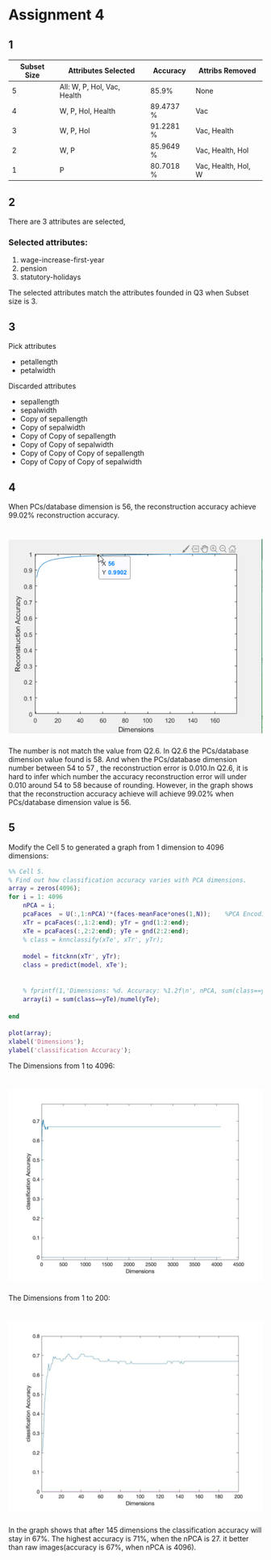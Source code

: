 # Assignment 4

## 1

Subset Size | Attributes Selected         | Accuracy  | Attribs Removed
----------- | --------------------------- | --------- | -------------------
5           | All: W, P, Hol, Vac, Health | 85.9%     | None
4           | W, P, Hol, Health           | 89.4737 % | Vac
3           | W, P, Hol                   | 91.2281 % | Vac, Health
2           | W, P                        | 85.9649 % | Vac, Health, Hol
1           | P                           | 80.7018 % | Vac, Health, Hol, W

## 2

There are 3 attributes are selected,

### Selected attributes:

1. wage-increase-first-year
2. pension
3. statutory-holidays

The selected attributes match the attributes founded in Q3 when Subset size is 3.

## 3

Pick attributes

- petallength
- petalwidth 

Discarded attributes
- sepallength
- sepalwidth
- Copy of sepallength
- Copy of sepalwidth
- Copy of Copy of sepallength
- Copy of Copy of sepalwidth
- Copy of Copy of Copy of sepallength
- Copy of Copy of Copy of sepalwidth

## 4

When PCs/database dimension is 56, the reconstruction accuracy achieve 99.02% reconstruction accuracy.

# ![img](Lab5/cursorPoint.png)

The number is not match the value from Q2.6\. In Q2.6 the PCs/database dimension value found is 58\. And when the PCs/database dimension number between 54 to 57 , the reconstruction error is 0.010.In Q2.6, it is hard to infer which number the accuracy reconstruction error will under 0.010 around 54 to 58 because of rounding. However, in the graph shows that the reconstruction accuracy achieve will achieve 99.02% when PCs/database dimension value is 56.

## 5

Modify the Cell 5 to generated a graph from 1 dimension to 4096 dimensions:

```matlab
%% Cell 5.
% Find out how classification accuracy varies with PCA dimensions.
array = zeros(4096);
for i = 1: 4096
    nPCA = i;
    pcaFaces  = U(:,1:nPCA)'*(faces-meanFace*ones(1,N));    %PCA Encoding.
    xTr = pcaFaces(:,1:2:end); yTr = gnd(1:2:end);
    xTe = pcaFaces(:,2:2:end); yTe = gnd(2:2:end);
    % class = knnclassify(xTe', xTr', yTr);

    model = fitcknn(xTr', yTr);
    class = predict(model, xTe');


    % fprintf(1,'Dimensions: %d. Accuracy: %1.2f\n', nPCA, sum(class==yTe)/numel(yTe));
    array(i) = sum(class==yTe)/numel(yTe);

end

plot(array);
xlabel('Dimensions');
ylabel('classification Accuracy');
```

The Dimensions from 1 to 4096:

# ![img](Lab5/1to4096.jpg)

The Dimensions from 1 to 200:

# ![img](Lab5/1to200.jpg)

In the graph shows that after 145 dimensions the classification accuracy will stay in 67%. The highest accuracy is 71%, when the nPCA is 27\. it better than raw images(accuracy is 67%, when nPCA is 4096).
